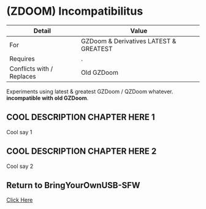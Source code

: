 # (ZDOOM) Incompatibilitus

| Detail | Value |
| - | - |
| For | GZDoom & Derivatives LATEST & GREATEST |
| Requires | . |
| Conflicts with / Replaces | Old GZDoom |

Experiments using latest & greatest GZDoom / QZDoom whatever. **incompatible with old GZDoom**.

## COOL DESCRIPTION CHAPTER HERE 1

Cool say 1

## COOL DESCRIPTION CHAPTER HERE 2

Cool say 2

## Return to BringYourOwnUSB-SFW

[Click Here](https://github.com/Perkedel/BringYourOwnUSB-SFW)